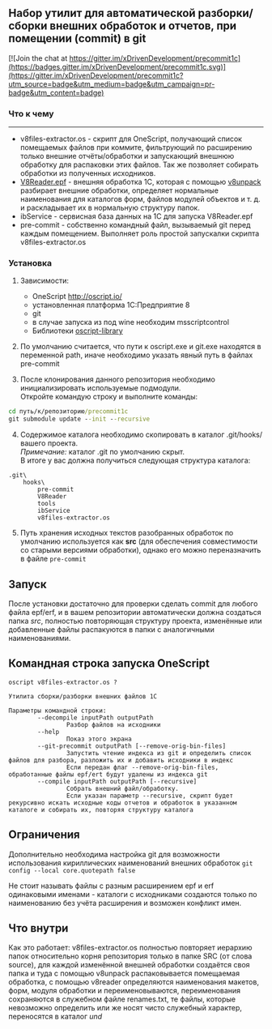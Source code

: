 ## Набор утилит для автоматической разборки/сборки внешних обработок и отчетов, при помещении (commit) в git

[![Join the chat at https://gitter.im/xDrivenDevelopment/precommit1c](https://badges.gitter.im/xDrivenDevelopment/precommit1c.svg)](https://gitter.im/xDrivenDevelopment/precommit1c?utm_source=badge&utm_medium=badge&utm_campaign=pr-badge&utm_content=badge)

### Что к чему
----
* v8files-extractor.os - скрипт для OneScript, получающий список помещаемых файлов при коммите, фильтрующий по расширению только внешние отчёты/обработки и запускающий внешнюю обработку для распаковки этих файлов. Так же позволяет собирать обработки из полученных исходников.
* [V8Reader.epf](http://infostart.ru/public/106310/) - внешняя обработка 1С, которая с помощью  [v8unpack](http://svn2.assembla.com/svn/V8Unpack/track/) разбирает внешние обработки, определяет нормальные  наименования для каталогов форм, файлов модулей объектов и т. д. и раскладывает их в нормальную структуру папок.
* ibService - сервисная база данных на 1С для запуска V8Reader.epf
* pre-commit - собственно командный файл, вызываемый git перед каждым помещением. Выполняет роль простой запускалки скрипта v8files-extractor.os

### Установка

1. Зависимости:
    * OneScript http://oscript.io/
    * установленная платформа 1С:Предприятие 8
    * git
    * в случае запуска из под wine необходим msscriptcontrol
    * Библиотеки [oscript-library]( https://github.com/EvilBeaver/oscript-library)

2. По умолчанию считается, что пути к oscript.exe и git.exe находятся в переменной path, иначе необходимо указать явный путь в файлах pre-commit

3. После клонирования данного репозитория необходимо инициализировать используемые подмодули.  
Откройте командую строку и выполните команды:
```cmd
cd путь/к/репозиторию/precommit1c
git submodule update --init --recursive
```

4. Cодержимое каталога необходимо скопировать в каталог .git/hooks/ вашего проекта.  
*Примечание:* каталог .git по умолчанию скрыт.  
В итоге у вас должна получиться следующая структура каталога:
```
.git\
    hooks\
        pre-commit
        V8Reader
        tools
        ibService
        v8files-extractor.os
```

5. Путь хранения исходных текстов разобранных обработок по умолчанию используется как **src** (для обеспечения совместимости со старыми версиями обработки), однако его можно переназначить в файле `pre-commit`

## Запуск

После установки достаточно для проверки сделать commit для любого файла epf/erf, и в вашем репозитории автоматически должна создаться папка *src*, полностью повторяющая структуру проекта, изменённые или добавленные файлы распакуются в папки с аналогичными наименованиями.

## Командная строка запуска OneScript

```
oscript v8files-extractor.os ?

Утилита сборки/разборки внешних файлов 1С

Параметры командной строки:
        --decompile inputPath outputPath
                Разбор файлов на исходники
        --help
                Показ этого экрана
        --git-precommit outputPath [--remove-orig-bin-files]
                Запустить чтение индекса из git и определить список файлов для разбора, разложить их и добавить исходники в индекс
                Если передан флаг --remove-orig-bin-files, обработанные файлы epf/ert будут удалены из индекса git
        --compile inputPath outputPath [--recursive]
                Собрать внешний файл/обработку.
                Если указан параметр --recursive, скрипт будет рекурсивно искать исходные коды отчетов и обработок в указанном каталоге и собирать их, повторяя структуру каталога
```

## Ограничения

Дополнительно необходима настройка git для возможности использования кириллических наименований внешних обработок `git config --local core.quotepath false`

Не стоит называть файлы с разным расширением epf и erf одинаковыми именами - каталоги с исходниками создаются только по наименованию без учёта расширения и возможен конфликт имен.

## Что внутри

Как это работает: v8files-extractor.os полностью повторяет иерархию папок относительно корня репозитория только в папке SRC (от слова source), для каждой изменённой внешней обработки создаётся своя папка и туда с помощью v8unpack распаковывается помещаемая обработка, с помощью v8reader определяются наименования макетов, форм, модуля обработки и переименовываются, переименования сохраняются в служебном файле renames.txt, те файлы, которые невозможно определить или же носят чисто служебный характер, переносятся в каталог *und*
